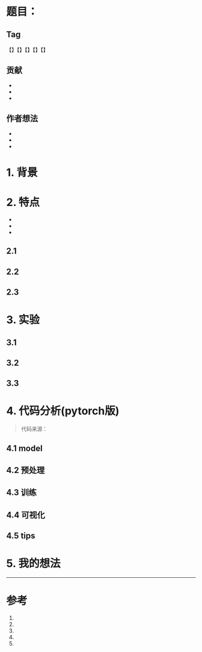 # 题目：

## Tag

【】【】【】【】【】

## 贡献

- 
- 
- 

## 作者想法

- 

- 
- 

# 1. 背景





# 2. 特点

- 

- 

- 

## 2.1

## 2.2

## 2.3




# 3. 实验

## 3.1

## 3.2

## 3.3





# 4. 代码分析(pytorch版)
> 代码来源： []()

## 4.1 model



## 4.2 预处理



## 4.3 训练





## 4.4 可视化





## 4.5 tips



# 5. 我的想法

---


# 参考

1. []()
2. []()
3. []()
4. []()
5. []()
